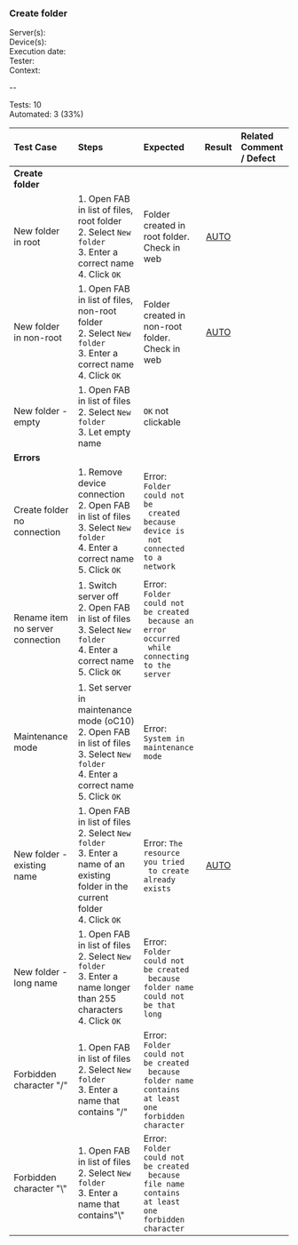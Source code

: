 ### Create folder

Server(s): <br>
Device(s): <br>
Execution date: <br>
Tester:  <br>
Context: <br>
 
--

Tests: 10<br>
Automated: 3 (33%)

| Test Case | Steps | Expected | Result | Related Comment / Defect | 
| :-------- | :---- | :------- | :----: | :------------------------- | 
|**Create folder**||||||
| New folder in root | 1. Open FAB in list of files, root folder<br>2. Select `New folder`<br>3. Enter a correct name<br>4. Click `OK`| Folder created in root folder. Check in web |  [AUTO](https://github.com/owncloud/android-scenario-testing/blob/master/src/test/resources/io/cucumber/createfolder.feature) |  |
| New folder in non-root | 1. Open FAB in list of files, non-root folder<br>2. Select `New folder`<br>3. Enter a correct name<br>4. Click `OK` | Folder created in non-root folder. Check in web | [AUTO](https://github.com/owncloud/android-scenario-testing/blob/master/src/test/resources/io/cucumber/createfolder.feature) |  |
| New folder - empty | 1. Open FAB in list of files<br>2. Select `New folder`<br>3. Let empty name | `OK` not clickable |  |  |
|**Errors**||||||
| Create folder no connection | 1. Remove device connection<br>2. Open FAB in list of files<br>3. Select `New folder`<br>4. Enter a correct name<br>5. Click `OK` | Error: `Folder could not be`<br>` created because device is`<br>` not connected to a network` |  |  |
| Rename item no server connection | 1. Switch server off<br>2. Open FAB in list of files<br>3. Select `New folder`<br>4. Enter a correct name<br>5. Click `OK`| Error: `Folder could not be created`<br>` because an error occurred`<br>` while connecting to the server` |   |  |
| Maintenance mode | 1. Set server in maintenance mode (oC10)<br>2. Open FAB in list of files<br>3. Select `New folder`<br>4. Enter a correct name<br>5. Click `OK` | Error: `System in maintenance mode` |   |  |
| New folder - existing name | 1. Open FAB in list of files<br>2. Select `New folder`<br>3. Enter a name of an existing folder in the current folder<br>4. Click `OK` | Error: `The resource you tried`<br>` to create already exists` |  [AUTO](https://github.com/owncloud/android-scenario-testing/blob/master/src/test/resources/io/cucumber/createfolder.feature) |  |
| New folder - long name | 1. Open FAB in list of files<br>2. Select `New folder`<br>3. Enter a name longer than 255 characters<br>4. Click `OK` | Error: `Folder could not be created`<br>` because folder name could not be that long` |  |  |
| Forbidden character \"/\" | 1. Open FAB in list of files<br>2. Select `New folder`<br>3. Enter a name that contains \"/\" | Error: `Folder could not be created`<br>` because folder name contains`<br>` at least one forbidden character `|  |   |
| Forbidden character \"\\" | 1. Open FAB in list of files<br>2. Select `New folder`<br>3. Enter a name that contains\"\\" | Error: `Folder could not be created`<br>` because file name contains`<br>` at least one forbidden character ` |   |   |
